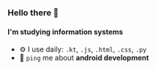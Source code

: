 ### Hello there 👋

#### I'm studying information systems

- ⚙️ I use daily: `.kt`, `.js`, `.html`, `.css`, `.py`
- 💬 `ping` me about **android development**

